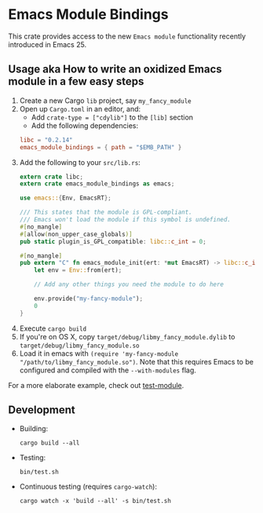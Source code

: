 Emacs Module Bindings
====

This crate provides access to the new `Emacs module` functionality recently
introduced in Emacs 25.

Usage aka How to write an oxidized Emacs module in a few easy steps
----
1. Create a new Cargo `lib` project, say `my_fancy_module`
2. Open up `Cargo.toml` in an editor, and:
   * Add `crate-type = ["cdylib"]` to the `[lib]` section
   * Add the following dependencies:
   ```` toml
   libc = "0.2.14"
   emacs_module_bindings = { path = "$EMB_PATH" }
   ````
3. Add the following to your `src/lib.rs`:
   ```` Rust
   extern crate libc;
   extern crate emacs_module_bindings as emacs;

   use emacs::{Env, EmacsRT};

   /// This states that the module is GPL-compliant.
   /// Emacs won't load the module if this symbol is undefined.
   #[no_mangle]
   #[allow(non_upper_case_globals)]
   pub static plugin_is_GPL_compatible: libc::c_int = 0;

   #[no_mangle]
   pub extern "C" fn emacs_module_init(ert: *mut EmacsRT) -> libc::c_int {
       let env = Env::from(ert);

       // Add any other things you need the module to do here

       env.provide("my-fancy-module");
       0
   }
   ````
4. Execute `cargo build`
5. If you're on OS X, copy `target/debug/libmy_fancy_module.dylib`
    to `target/debug/libmy_fancy_module.so`
6. Load it in emacs with `(require 'my-fancy-module "/path/to/libmy_fancy_module.so")`.
   Note that this requires Emacs to be configured and compiled with
   the `--with-modules` flag.

For a more elaborate example, check out [test-module](test-module).

Development
----
- Building:
    ````shell
    cargo build --all
    ````
- Testing:
    ````shell
    bin/test.sh
    ````
- Continuous testing (requires `cargo-watch`):
    ````shell
    cargo watch -x 'build --all' -s bin/test.sh
    ````
